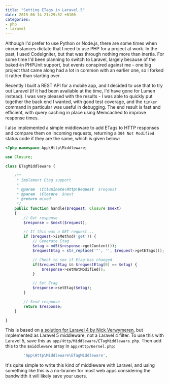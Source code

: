 ```yaml
---
title: "Setting ETags in Laravel 5"
date: 2015-06-14 21:29:52 +0100
categories: 
- php
- laravel
---
```


Although I'd prefer to use Python or Node.js, there are some times when circumstances dictate that I need to use PHP for a project at work. In the past, I used CodeIgniter, but that was through nothing more than inertia. For some time I'd been planning to switch to Laravel, largely because of the baked-in PHPUnit support, but events conspired against me - one big project that came along had a lot in common with an earlier one, so I forked it rather than starting over.

Recently I built a REST API for a mobile app, and I decided to use that to try out Laravel (if it had been available at the time, I'd have gone for Lumen instead). I was very pleased with the results - I was able to quickly put together the back end I wanted, with good test coverage, and the `tinker` command in particular was useful in debugging. The end result is fast and efficient, with query caching in place using Memcached to improve response times.

I also implemented a simple middleware to add ETags to HTTP responses and compare them on incoming requests, returning a `304 Not Modified` status code if they are the same, which is given below:

```php
<?php namespace App\Http\Middleware;

use Closure;

class ETagMiddleware {

	/**
	 * Implement Etag support
	 *
	 * @param  \Illuminate\Http\Request  $request
	 * @param  \Closure  $next
	 * @return mixed
	 */
	public function handle($request, Closure $next)
	{
        // Get response
		$response = $next($request);

        // If this was a GET request...
        if ($request->isMethod('get')) {
            // Generate Etag
            $etag = md5($response->getContent());
            $requestEtag = str_replace('"', '', $request->getETags());

            // Check to see if Etag has changed
            if($requestEtag && $requestEtag[0] == $etag) {
                $response->setNotModified();
            }

            // Set Etag
            $response->setEtag($etag);
        }

        // Send response
        return $response;
    }

}
```

This is based on [a solution for Laravel 4 by Nick Verwymeren](https://www.nickv.codes/blog/etags-in-laravel-4/), but implemented as Laravel 5 middleware, not a Laravel 4 filter. To use this with Laravel 5, save this as `app/Http/Middleware/ETagMiddleware.php`. Then add this to the `$middleware` array in `app/Http/Kernel.php`:

```php
        'App\Http\Middleware\ETagMiddleware',
```

It's quite simple to write this kind of middleware with Laravel, and using something like this is a no-brainer for most web apps considering the bandwidth it will likely save your users.
